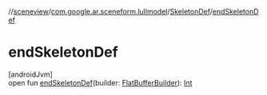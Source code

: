 //[sceneview](../../../index.md)/[com.google.ar.sceneform.lullmodel](../index.md)/[SkeletonDef](index.md)/[endSkeletonDef](end-skeleton-def.md)

# endSkeletonDef

[androidJvm]\
open fun [endSkeletonDef](end-skeleton-def.md)(builder: [FlatBufferBuilder](../../com.google.flatbuffers/-flat-buffer-builder/index.md)): [Int](https://kotlinlang.org/api/latest/jvm/stdlib/kotlin/-int/index.html)
